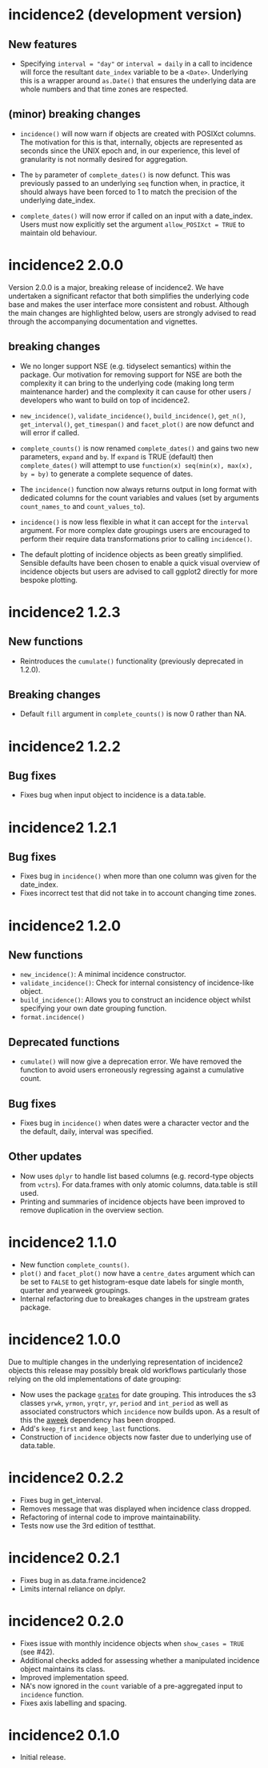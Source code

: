 # incidence2 (development version)

## New features

* Specifying `interval = "day"` or `interval = daily` in a call to incidence
  will force the resultant `date_index` variable to be a `<Date>`. Underlying
  this is a wrapper around `as.Date()` that ensures the underlying data are
  whole numbers and that time zones are respected.

## (minor) breaking changes

* `incidence()` will now warn if objects are created with POSIXct columns.
  The motivation for this is that, internally, <POSIXct> objects are represented
  as seconds since the UNIX epoch and, in our experience, this level of
  granularity is not normally desired for aggregation.
  
* The `by` parameter of `complete_dates()` is now defunct. This was previously
  passed to an underlying `seq` function when, in practice, it should always
  have been forced to 1 to match the precision of the underlying date_index.

* `complete_dates()` will now error if called on an input with a <POSIXct>
  date_index. Users must now explicitly set the argument `allow_POSIXct = TRUE`
  to maintain old behaviour.
  


# incidence2 2.0.0

Version 2.0.0 is a major, breaking release of incidence2. We have undertaken a
significant refactor that both simplifies the underlying code base and makes the
user interface more consistent and robust. Although the main changes are
highlighted below, users are strongly advised to read through the accompanying
documentation and vignettes.

## breaking changes

* We no longer support NSE (e.g. tidyselect semantics) within the package. Our
  motivation for removing support for NSE are both the complexity it can bring
  to the underlying code (making long term maintenance harder) and the
  complexity it can cause for other users / developers who want to build on
  top of incidence2.
  
* `new_incidence()`, `validate_incidence()`, `build_incidence()`, `get_n()`,
  `get_interval()`, `get_timespan()` and `facet_plot()` are now defunct and
  will error if called.
  
* `complete_counts()` is now renamed `complete_dates()` and gains two new
  parameters, `expand` and `by`. If `expand` is TRUE (default) then
  `complete_dates()` will attempt to use
  `function(x) seq(min(x), max(x), by = by)` to generate a complete sequence of
  dates.
  
* The `incidence()` function now always returns output in long format with
  dedicated columns for the count variables and values (set by arguments
  `count_names_to` and `count_values_to`).
  
* `incidence()` is now less flexible in what it can accept for the `interval`
  argument. For more complex date groupings users are encouraged to perform
  their require data transformations prior to calling `incidence()`.
  
* The default plotting of incidence objects as been greatly simplified. Sensible
  defaults have been chosen to enable a quick visual overview of incidence
  objects but users are advised to call ggplot2 directly for more bespoke
  plotting.
  
# incidence2 1.2.3

## New functions
* Reintroduces the `cumulate()` functionality (previously deprecated in 1.2.0).

## Breaking changes
* Default `fill` argument in `complete_counts()` is now 0 rather than NA.

# incidence2 1.2.2

## Bug fixes
* Fixes bug when input object to incidence is a data.table.

# incidence2 1.2.1

## Bug fixes
* Fixes bug in `incidence()` when more than one column was given for the date_index.
* Fixes incorrect test that did not take in to account changing time zones.

# incidence2 1.2.0

## New functions
* `new_incidence()`: A minimal incidence constructor.
* `validate_incidence()`: Check for internal consistency of incidence-like object.
* `build_incidence()`: Allows you to construct an incidence object whilst specifying
  your own date grouping function.
* `format.incidence()`
  
## Deprecated functions
* `cumulate()` will now give a deprecation error. We have removed the function
  to avoid users erroneously regressing against a cumulative count.

## Bug fixes
* Fixes bug in `incidence()` when dates were a character vector and the the
  default, daily, interval was specified.

## Other updates
* Now uses `dplyr` to handle list based columns (e.g. record-type objects from
  `vctrs`). For data.frames with only atomic columns, data.table is still used.
* Printing and summaries of incidence objects have been improved to remove
  duplication in the overview section. 
  

# incidence2 1.1.0

* New function `complete_counts()`.
* `plot()` and `facet_plot()` now have a `centre_dates` argument which can be
  set to `FALSE` to get histogram-esque date labels for single month, quarter
  and yearweek groupings.
* Internal refactoring due to breakages changes in the upstream grates package.


# incidence2 1.0.0
Due to multiple changes in the underlying representation of incidence2 objects
this release may possibly break old workflows particularly those relying on
the old implementations of date grouping:

* Now uses the package [`grates`](https://github.com/reconverse/grates) for
  date grouping.  This introduces the s3 classes `yrwk`, `yrmon`, `yrqtr`, `yr`,
  `period` and `int_period` as well as associated constructors which `incidence`
  now builds upon. As a result of this the
  [aweek](https://cran.r-project.org/package=aweek) dependency has been dropped.
* Add's `keep_first` and `keep_last` functions.
* Construction of `incidence` objects now faster due to underlying use of
  data.table.

# incidence2 0.2.2
* Fixes bug in get_interval.
* Removes message that was displayed when incidence class dropped.
* Refactoring of internal code to improve maintainability.
* Tests now use the 3rd edition of testthat. 

# incidence2 0.2.1
* Fixes bug in as.data.frame.incidence2
* Limits internal reliance on dplyr.

# incidence2 0.2.0

* Fixes issue with monthly incidence objects when `show_cases = TRUE` (see #42).
* Additional checks added for assessing whether a manipulated incidence object
  maintains its class.
* Improved implementation speed.
* NA's now ignored in the `count` variable of a pre-aggregated input to 
  `incidence` function.
* Fixes axis labelling and spacing.


# incidence2 0.1.0

* Initial release.
